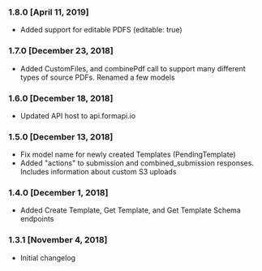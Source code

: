 ### 1.8.0 [April 11, 2019]
* Added support for editable PDFS (editable: true)

### 1.7.0 [December 23, 2018]
* Added CustomFiles, and combinePdf call to support many different types of source PDFs. Renamed a few models

### 1.6.0 [December 18, 2018]
* Updated API host to api.formapi.io

### 1.5.0 [December 13, 2018]
* Fix model name for newly created Templates (PendingTemplate)
* Added "actions" to submission and combined_submission responses. Includes information about custom S3 uploads

### 1.4.0 [December 1, 2018]
* Added Create Template, Get Template, and Get Template Schema endpoints

### 1.3.1 [November 4, 2018]
* Initial changelog
